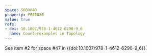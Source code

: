 ```yaml
---
space: S000040
property: P000036
value: true
refs:
- doi: 10.1007/978-1-4612-6290-9_6
  name: Counterexamples in Topology
---
```


See item #2 for space #47 in {{doi:10.1007/978-1-4612-6290-9_6}}.
